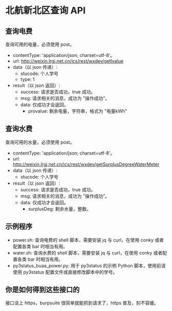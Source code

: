 # 北航新北区查询 API
## 查询电费
查询可用的电量，必须使用 post。
- contentType: 'application/json; charset=utf-8'。
- url: http://weixin.lrgj.net.cn/ics/rest/wxdev/getlvalue
- data（以 json 传递）:
  - stucode: 个人学号
  - type: 1
- result（以 json 返回）:
    - success: 请求是否成功，true 成功。
    - msg: 请求相关的消息，成功为 "操作成功"。
    - data: 仅成功才会返回。
        - provalue: 剩余电量，字符串，格式为 "电量kWh"

## 查询水费
查询可用的水量，必须使用 post。
- contentType: 'application/json; charset=utf-8'。
- url: http://weixin.lrgj.net.cn/ics/rest/wxdev/getSurplusDegreeWaterMeter
- data（以 json 传递）:
  - stucode: 个人学号
- result（以 json 返回）:
    - success: 请求是否成功，true 成功。
    - msg: 请求相关的消息，成功为 "操作成功"。
    - data: 仅成功才会返回。
        - surplusDeg: 剩余水量，整数。

## 示例程序
- power.sh: 查询电费的 shell 脚本，需要安装 jq 与 curl，在使用 conky 或者配置各类 bar 时相当有用。
- water.sh: 查询水费的 shell 脚本，需要安装 jq 与 curl，在使用 conky 或者配置各类 bar 时相当有用。
- py3status_buaa_power.py: 用于 py3status 的示例 Python 脚本，使用前请使用 py3status 配置文件或直接修改脚本中的学号。

## 你是如何得到这些接口的
接口没上 https，burpsuite 很简单就能抓到请求了，https 普及，刻不容缓。